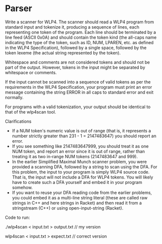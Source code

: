 # Parser
Write a scanner for WLP4. The scanner should read a WLP4 program from standard input and tokenize it, producing a sequence of lines, each representing one token of the program. Each line should be terminated by a line feed (ASCII 0x0A) and should contain the token kind (the all-caps name indicating the type of the token, such as ID, NUM, LPAREN, etc. as defined in the WLP4 Specification), followed by a single space, followed by the token lexeme (the actual string represented by the token).

Whitespace and comments are not considered tokens and should not be part of the output. However, tokens in the input might be separated by whitespace or comments.

If the input cannot be scanned into a sequence of valid tokens as per the requirements in the WLP4 Specification, your program must print an error message containing the string ERROR in all caps to standard error and exit normally.

For programs with a valid tokenization, your output should be identical to that of the wlp4scan tool.

Clarifications
- If a NUM token's numeric value is out of range (that is, it represents a number strictly greater than 231 - 1 = 2147483647) you should report an error.
- If you see something like 2147483647999, you should treat it as one NUM token, and report an error since it is out of range, rather than treating it as two in-range NUM tokens (2147483647 and 999).
- In the earlier Simplified Maximal Munch scanner problem, you were provided a scanning DFA, followed by a string to scan using the DFA. For this problem, the input to your program is simply WLP4 source code. That is, the input will not include a DFA for WLP4 tokens. You will likely have to create such a DFA yourself and embed it in your program somehow.
- If you want to reuse your DFA reading code from the earlier problems, you could embed it as a multi-line string literal (these are called raw strings in C++ and here strings in Racket) and then read it from a stringstream (C++) or using open-input-string (Racket).


Code to run:

./wlp4scan < input.txt > output.txt // my version

wlp4scan < input.txt > expect.txt   // correct version

